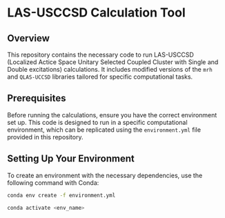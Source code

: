 # LAS-USCCSD Calculation Tool

## Overview
This repository contains the necessary code to run LAS-USCCSD (Localized Actice Space Unitary Selected Coupled Cluster with Single and Double excitations) calculations. It includes modified versions of the `mrh` and `QLAS-UCCSD` libraries tailored for specific computational tasks.

## Prerequisites
Before running the calculations, ensure you have the correct environment set up. This code is designed to run in a specific computational environment, which can be replicated using the `environment.yml` file provided in this repository.

## Setting Up Your Environment
To create an environment with the necessary dependencies, use the following command with Conda:

```bash
conda env create -f environment.yml

conda activate <env_name>

